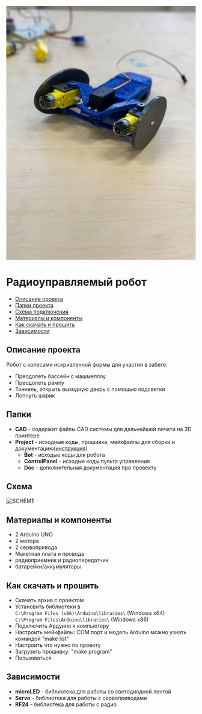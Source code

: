 ![PROJECT_PHOTO](./Project/Doc/proj.jpg)
# Радиоуправляемый робот
* [Описание проекта](#chapter-0)
* [Папки проекта](#chapter-1)
* [Схема подключения](#chapter-2)
* [Материалы и компоненты](#chapter-3)
* [Как скачать и прошить](#chapter-4)
* [Зависимости](#chapter-5)


<a id="chapter-0"></a>
## Описание проекта
Робот с колесами искривленной формы для участия в забеге:
- Преодолеть бассейн с машмеллоу
- Преодолеть рампу
- Тоннель, открыть выходную дверь с помощью подсветки
- Лопнуть шарик

<a id="chapter-1"></a>
## Папки
- **CAD** - содержит файлы CAD системы для дальнейшей печати на 3D принтере 
- **Project** - исходные коды, прошивка, мейкфайлы для сборки и документацию([инструкция](#chapter-4)) 
  - **Bot** - исходые коды для робота
  - **ControlPanel** - исходые коды пульта управления
  - **Doc** - дополнительная документация про провекту

<a id="chapter-2"></a>
## Схема
![SCHEME](./Project/Doc/2.jpg)

<a id="chapter-3"></a>
## Материалы и компоненты
* 2 Arduino UNO 
* 2 мотора
* 2 сервопривода
* Макетная плата и провода
* радиоприемник и радиопередатчик
* батарейки/аккумуляторы


<a id="chapter-4"></a>
## Как скачать и прошить
* Скачать архив с проектом
* Установить библиотеки в  
`C:\Program Files (x86)\Arduino\libraries\` (Windows x64)  
`C:\Program Files\Arduino\libraries\` (Windows x86)
* Подключить Ардуино к компьютеру
* Настроить мейкфайлы: COM порт и модель Arduino можно узнать командой "make list"
* Настроить что нужно по проекту
* Загрузить прошивку: "make program"
* Пользоваться  

<a id="chapter-5"></a>
## Зависимости
- **microLED** - библиотека для работы со светодиодной лентой
- **Servo** - библиотека для работы с сервоприводами
- **RF24** - библиотека для работы с радио
